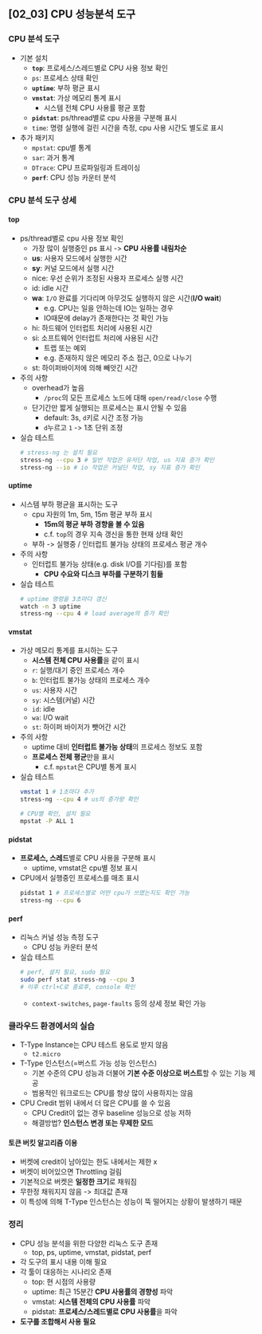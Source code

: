 ## [02_03] CPU 성능분석 도구

### CPU 분석 도구
- 기본 설치
  - **`top`**: 프로세스/스레드별로 CPU 사용 정보 확인
  - `ps`: 프로세스 상태 확인
  - **`uptime`**: 부하 평균 표시
  - **`vmstat`**: 가상 메모리 통계 표시
    - 시스템 전체 CPU 사용률 평균 포함
  - **`pidstat`**: ps/thread별로 cpu 사용을 구분해 표시
  - `time`: 명령 실행에 걸린 시간을 측정, cpu 사용 시간도 별도로 표시
- 추가 패키지
  - `mpstat`: cpu별 통계
  - `sar`: 과거 통계
  - `DTrace`: CPU 프로파일링과 트레이싱
  - **`perf`**: CPU 성능 카운터 분석

### CPU 분석 도구 상세

#### top
- ps/thread별로 cpu 사용 정보 확인
  - 가장 많이 실행중인 ps 표시 -> **CPU 사용률 내림차순**
  - **us**: 사용자 모드에서 실행한 시간
  - **sy**: 커널 모드에서 실행 시간
  - nice: 우선 순위가 조정된 사용자 프로세스 실행 시간
  - id: idle 시간
  - **wa**: `I/O` 완료를 기다리며 아무것도 실행하지 않은 시간(**I/O wait**)
    - e.g. CPU는 일을 안하는데 IO는 일하는 경우
    - IO때문에 delay가 존재한다는 것 확인 가능
  - hi: 하드웨어 인터럽트 처리에 사용된 시간
  - si: 소프트웨어 인터럽트 처리에 사용된 시간
    - 트랩 또는 예외
    - e.g. 존재하지 않은 메모리 주소 접근, 0으로 나누기
  - st: 하이퍼바이저에 의해 빼앗긴 시간
- 주의 사항
  - overhead가 높음
    - `/proc`의 모든 프로세스 노드에 대해 `open/read/close` 수행
  - 단기간만 짧게 실행되는 프로세스는 표시 안될 수 있음
    - default: 3s, `d`키로 시간 조정 가능
    - `d`누르고 `1` -> 1초 단위 조정
- 실습 테스트
  ```bash
  # stress-ng 는 설치 필요
  stress-ng --cpu 3 # 일반 작업은 유저단 작업, us 지표 증가 확인
  stress-ng --io # io 작업은 커널단 작업, sy 지표 증가 확인
  ```

#### uptime
- 시스템 부하 평균을 표시하는 도구
  - cpu 자원의 1m, 5m, 15m 평균 부하 표시
    - **15m의 평균 부하 경향을 볼 수 있음**
    - c.f. `top`의 경우 지속 갱신을 통한 현재 상태 확인
  - 부하 -> 실행중 / 인터럽트 불가능 상태의 프로세스 평균 개수
- 주의 사항
  - 인터럽트 불가능 상태(e.g. disk I/O를 기다림)를 포함
    - **CPU 수요와 디스크 부하를 구분하기 힘듦**
- 실습 테스트
  ```bash
  # uptime 명령을 3초마다 갱신
  watch -n 3 uptime
  stress-ng --cpu 4 # load average의 증가 확인
  ```

#### vmstat
- 가상 메모리 통계를 표시하는 도구
  - **시스템 전체 CPU 사용률**을 같이 표시
  - `r`: 실행/대기 중인 프로세스 개수
  - `b`: 인터럽트 불가능 상태의 프로세스 개수
  - `us`: 사용자 시간
  - `sy`: 시스템(커널) 시간
  - `id`: idle
  - `wa`: I/O wait
  - `st`: 하이퍼 바이저가 뺏어간 시간
- 주의 사항
  - uptime 대비 **인터럽트 불가능 상태**의 프로세스 정보도 포함
  - **프로세스 전체 평균**만을 표시
    - c.f. `mpstat`은 CPU별 통계 표시
- 실습 테스트
  ```bash
  vmstat 1 # 1초마다 추가
  stress-ng --cpu 4 # us의 증가량 확인

  # CPU별 확인, 설치 필요
  mpstat -P ALL 1
  ```

#### pidstat
- **프로세스, 스레드**별로 CPU 사용을 구분해 표시
  - uptime, vmstat은 cpu별 정보 표시
- CPU에서 실행중인 프로세스를 매초 표시
  ```bash
  pidstat 1 # 프로세스별로 어떤 cpu가 쓰였는지도 확인 가능
  stress-ng --cpu 6
  ```

#### perf
- 리눅스 커널 성능 측정 도구
  - CPU 성능 카운터 분석
- 실습 테스트
  ```bash
  # perf, 설치 필요, sudo 필요
  sudo perf stat stress-ng --cpu 3
  # 이후 ctrl+C로 종료후, console 확인
  ```
  - `context-switches`, `page-faults` 등의 상세 정보 확인 가능

### 클라우드 환경에서의 실습
- T-Type Instance는 CPU 테스트 용도로 받지 않음
  - `t2.micro`
- T-Type 인스턴스(=버스트 가능 성능 인스턴스)
  - 기본 수준의 CPU 성능과 더불어 **기본 수준 이상으로 버스트**할 수 있는 기능 제공
  - 범용적인 워크로드는 CPU를 항상 많이 사용하지는 않음
- CPU Credit 범위 내에서 더 많은 CPU를 쓸 수 있음
  - CPU Credit이 없는 경우 baseline 성능으로 성능 저하
  - 해결방법? **인스턴스 변경 또는 무제한 모드**

#### 토큰 버킷 알고리즘 이용
- 버켓에 credit이 남아있는 한도 내에서는 제한 x
- 버켓이 비어있으면 Throttling 걸림
- 기본적으로 버켓은 **일정한 크기**로 채워짐
- 무한정 채워지지 않음 -> 최대값 존재
- 이 특성에 의해 T-Type 인스턴스는 성능이 뚝 떨어지는 상황이 발생하기 때문


### 정리
- CPU 성능 분석을 위한 다양한 리눅스 도구 존재
  - top, ps, uptime, vmstat, pidstat, perf
- 각 도구의 표시 내용 이해 필요
- 각 툴이 대응하는 시나리오 존재
  - top: 현 시점의 사용량
  - uptime: 최근 15분간 **CPU 사용률의 경향성** 파악
  - vmstat: **시스템 전체의 CPU 사용률** 파악
  - pidstat: **프로세스/스레드별로 CPU 사용률**을 파악
- **도구를 조합해서 사용 필요**